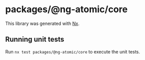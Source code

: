 # packages/@ng-atomic/core

This library was generated with [Nx](https://nx.dev).

## Running unit tests

Run `nx test packages/@ng-atomic/core` to execute the unit tests.
